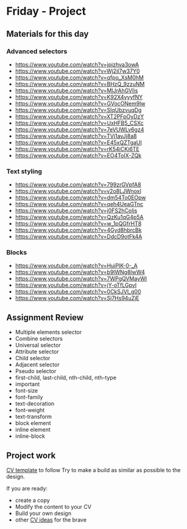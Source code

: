 # Friday - Project

## Materials for this day
### Advanced selectors
 - https://www.youtube.com/watch?v=jpjzhva3owA
 - https://www.youtube.com/watch?v=Wj2iI7w37Y0
 - https://www.youtube.com/watch?v=qfpo_XsM0hM
 - https://www.youtube.com/watch?v=BHzQ_9zzuNM
 - https://www.youtube.com/watch?v=MlJrAhGVIis
 - https://www.youtube.com/watch?v=K92X4yyyfNY
 - https://www.youtube.com/watch?v=GVocONem9lw
 - https://www.youtube.com/watch?v=SlqUbzvuqDg
 - https://www.youtube.com/watch?v=XT2PFpOyDzY
 - https://www.youtube.com/watch?v=UxHFB5_CSXc
 - https://www.youtube.com/watch?v=7eVUWLv6gz4
 - https://www.youtube.com/watch?v=TVj1avJj8a8
 - https://www.youtube.com/watch?v=E45xQZTgaUI
 - https://www.youtube.com/watch?v=rK54iCKi6TE
 - https://www.youtube.com/watch?v=EO4ToIX-ZQk

### Text styling
 - https://www.youtube.com/watch?v=799zrGVpfA8
 - https://www.youtube.com/watch?v=v2o8LJWnoxI
 - https://www.youtube.com/watch?v=dm54To0EOpw
 - https://www.youtube.com/watch?v=qeh4UeaGTnc
 - https://www.youtube.com/watch?v=j0FS2hCoIjs
 - https://www.youtube.com/watch?v=QzKu1qG4p5A
 - https://www.youtube.com/watch?v=w_1pQGfrHT8
 - https://www.youtube.com/watch?v=4Gyd8hbrcBk
 - https://www.youtube.com/watch?v=DdcD9otFk4A

### Blocks
 - https://www.youtube.com/watch?v=HuiPIK-0-_A
 - https://www.youtube.com/watch?v=b9lWNg8lwW4
 - https://www.youtube.com/watch?v=7WPgQVMayWI
 - https://www.youtube.com/watch?v=jY-oTfLGpvI
 - https://www.youtube.com/watch?v=0CkSJVl_g00
 - https://www.youtube.com/watch?v=Sj7Hs94uZjE

## Assignment Review
 - Multiple elements selector
 - Combine selectors
 - Universal selector
 - Attribute selector
 - Child selector
 - Adjacent selector
 - Pseudo selector
 - first-child, last-child, nth-child, nth-type
 - important
 - font-size
 - font-family
 - text-decoration
 - font-weight
 - text-transform
 - block element
 - inline element
 - inline-block

 
## Project work
[CV template](https://invis.io/X575YEGVU#/155416515_Greenfox-Anakins-Cv) to follow
Try to make a build as similar as possible to the design.

If you are ready:
 - create a copy
 - Modify the content to your CV
 - Build your own design
 - other [CV ideas](https://www.pinterest.com/hugabuga/cv-inspiration/) for the brave

